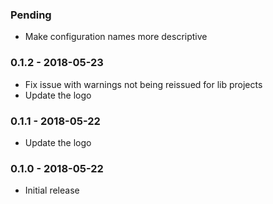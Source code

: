 ### Pending
- Make configuration names more descriptive

### 0.1.2 - 2018-05-23
- Fix issue with warnings not being reissued for lib projects
- Update the logo

### 0.1.1 - 2018-05-22
- Update the logo

### 0.1.0 - 2018-05-22
- Initial release